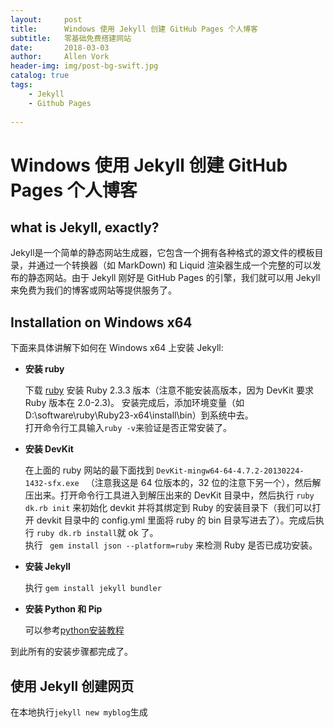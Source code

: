 ```yaml
---
layout:     post
title:      Windows 使用 Jekyll 创建 GitHub Pages 个人博客
subtitle:   零基础免费搭建网站
date:       2018-03-03
author:     Allen Vork
header-img: img/post-bg-swift.jpg
catalog: true
tags:
    - Jekyll
    - Github Pages
    
---
```


# Windows 使用 Jekyll 创建 GitHub Pages 个人博客

## what is Jekyll, exactly?

Jekyll是一个简单的静态网站生成器，它包含一个拥有各种格式的源文件的模板目录，并通过一个转换器（如 MarkDown) 和 Liquid 渲染器生成一个完整的可以发布的静态网站。由于 Jekyll 刚好是 GitHub Pages 的引擎，我们就可以用 Jekyll 来免费为我们的博客或网站等提供服务了。

## Installation on Windows x64

下面来具体讲解下如何在 Windows x64 上安装 Jekyll:    

- **安装 ruby**   
 
	下载 [ruby](https://rubyinstaller.org/downloads/) 安装 Ruby 2.3.3 版本（注意不能安装高版本，因为 DevKit 要求 Ruby 版本在 2.0-2.3)。 安装完成后，添加环境变量（如 D:\software\ruby\Ruby23-x64\install\bin）到系统中去。    
	打开命令行工具输入`ruby -v`来验证是否正常安装了。    
 
- **安装 DevKit**  
   
	在上面的 ruby 网站的最下面找到 `DevKit-mingw64-64-4.7.2-20130224-1432-sfx.exe ` （注意我这是 64 位版本的，32 位的注意下另一个），然后解压出来。打开命令行工具进入到解压出来的 DevKit 目录中，然后执行 `ruby dk.rb init` 来初始化 devkit 并将其绑定到 Ruby 的安装目录下（我们可以打开 devkit 目录中的 config.yml 里面将 ruby 的 bin 目录写进去了）。完成后执行 `ruby dk.rb install`就 ok 了。    
	执行 ` gem install json --platform=ruby` 来检测 Ruby 是否已成功安装。

- **安装 Jekyll** 
   
	执行 `gem install jekyll bundler`

- **安装 Python 和 Pip**   

	可以参考[python安装教程](http://blog.csdn.net/lengqi0101/article/details/61921399)

到此所有的安装步骤都完成了。

## 使用 Jekyll 创建网页

在本地执行`jekyll new myblog`生成


